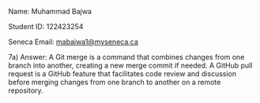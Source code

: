 Name: Muhammad Bajwa

Student ID: 122423254

Seneca Email: mabajwa1@myseneca.ca

7a) Answer: A Git merge is a command that combines changes from one branch into another, creating a new merge commit if needed. A GitHub pull request is a GitHub feature that facilitates code review and discussion before merging changes from one branch to another on a remote repository.

